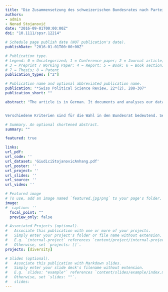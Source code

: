 ```yaml
---
title: "Die Zusammensetzung des schweizerischen Bundesrates nach Partei, Sprache, Religion und Region 1848-2015"
authors:
- admin
- Nenad Stojanović
date: "2016-09-01T00:00:00Z"
doi: "10.1111/spsr.12214"

# Schedule page publish date (NOT publication's date).
publishDate: "2016-01-01T00:00:00Z"

# Publication type.
# Legend: 0 = Uncategorized; 1 = Conference paper; 2 = Journal article;
# 3 = Preprint / Working Paper; 4 = Report; 5 = Book; 6 = Book section;
# 7 = Thesis; 8 = Patent
publication_types: ["2"]

# Publication name and optional abbreviated publication name.
publication: "*Swiss Political Science Review, 22*(2), 288-307"
publication_short: ""

abstract: "The article is in German. It documents and analyses our database of the linguistic, religious, partisan, gender, age, and educational composition of the Swiss government (Federal Council) since its institutionalisation in 1848.


Verschiedene Kriterien sind für die Wahl in den Bundesrat bedeutend. Seit 1999 muss die Bundesversammlung darauf Rücksicht nehmen, dass verschiedene Sprachen und Regionen der Schweiz im Bundesrat angemessen vertreten sind (Art. 175 Ab. 4 BV). Zusätzlich achtet das Parlament darauf, dass ein gewisser Parteiproporz und die Präsenz beider Geschlechter in der Regierung gesichert werden. Früher war auch die konfessionelle Zugehörigkeit der Bundesratsmitglieder ein Thema und bis 1999 durfte maximal eine Person pro Kanton amtieren. Mittels einer Vollerhebung relevanter Merkmale aller Mitglieder des Bundesrates seit 1848 und einer, verglichen mit bisherigen Studien, differenzierteren Auswertungsmethode legen wir einen präzisen Überblick über die Vertretung der Parteien, Regionen, Sprachen und Religionen in der Regierung vor. Ein Anwendungsbeispiel – der potentielle Einfluss des Übergangs vom Majorz- aufs Proporz-Wahlsystem für die Wahl des Nationalrates im Jahr 1919 – illustriert, wie diese Daten für wissenschaftliche Zwecke genutzt werden können."

# Summary. An optional shortened abstract.
summary: ""

featured: true

links:
url_pdf: 
url_code: ''
url_dataset: 'GiudiciStojanovicAnhang.pdf'
url_poster: ''
url_project: ''
url_slides: ''
url_source: ''
url_video: ''

# Featured image
# To use, add an image named `featured.jpg/png` to your page's folder. 
image:
#  caption: ''
  focal_point: ""
  preview_only: false

# Associated Projects (optional).
#   Associate this publication with one or more of your projects.
#   Simply enter your project's folder or file name without extension.
#   E.g. `internal-project` references `content/project/internal-project/index.md`.
#   Otherwise, set `projects: []`.
projects: [diversity]

# Slides (optional).
#   Associate this publication with Markdown slides.
#   Simply enter your slide deck's filename without extension.
#   E.g. `slides: "example"` references `content/slides/example/index.md`.
#   Otherwise, set `slides: ""`.
#   slides:
---
```


